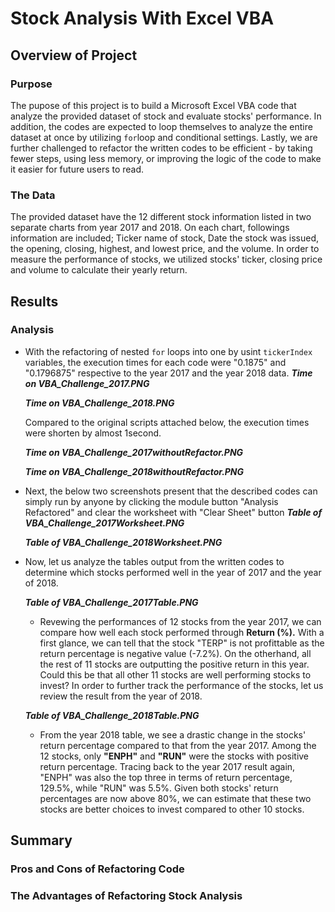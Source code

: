 # Stock Analysis With Excel VBA

## Overview of Project
### Purpose
The pupose of this project is to build a Microsoft Excel VBA code that analyze the provided dataset of stock and evaluate stocks' performance. In addition, the codes are expected to loop themselves to analyze the entire dataset at once by utilizing `for`loop and conditional settings. Lastly, we are further challenged to refactor the written codes to be efficient - by taking fewer steps, using less memory, or improving the logic of the code to make it easier for future users to read.

### The Data
The provided dataset have the 12 different stock information listed in two separate charts from year 2017 and 2018. On each chart, followings information are included; Ticker name of stock, Date the stock was issued, the opening, closing, highest, and lowest price, and the volume. In order to measure the performance of stocks, we utilized stocks' ticker, closing price and volume to calculate their yearly return.


## Results
### Analysis




+ With the refactoring of nested `for` loops into one by usint `tickerIndex` variables, the execution times for each code were "0.1875" and "0.1796875" respective to the year 2017 and the year 2018 data.
   ***Time on VBA_Challenge_2017.PNG***



   ***Time on VBA_Challenge_2018.PNG***

   Compared to the original scripts attached below, the execution times were shorten by almost 1second.


   ***Time on VBA_Challenge_2017withoutRefactor.PNG***


 
   ***Time on VBA_Challenge_2018withoutRefactor.PNG***



+ Next, the below two screenshots present that the described codes can simply run by anyone by clicking the module button "Analysis Refactored" and clear the worksheet with "Clear Sheet" button
   ***Table of VBA_Challenge_2017Worksheet.PNG***

   ***Table of VBA_Challenge_2018Worksheet.PNG***


+ Now, let us analyze the tables output from the written codes to determine which stocks performed well in the year of 2017 and the year of 2018.

   ***Table of VBA_Challenge_2017Table.PNG***
   + Revewing the performances of 12 stocks from the year 2017, we can compare how well each stock performed through  **Return (%).** 
     With a first glance, we can tell that the stock "TERP" is not profittable as the return percentage is negative value (-7.2%). On the otherhand, all the rest of 11 stocks are outputting the positive return in this year. Could this be that all other 11 stocks are well performing stocks to invest? 
In order to further track the performance of the stocks, let us review the result from the year of 2018.

   ***Table of VBA_Challenge_2018Table.PNG***
   + From the year 2018 table, we see a drastic change in the stocks' return percentage compared to that from the year 2017. Among the 12 stocks, only **"ENPH"** and **"RUN"** were the stocks with positive return percentage. 
     Tracing back to the year 2017 result again, "ENPH" was also the top three in terms of return percentage, 129.5%, while "RUN" was 5.5%. Given both stocks' return percentages are now above 80%, we can estimate that these two stocks are better choices to invest compared to other 10 stocks.





## Summary
### Pros and Cons of Refactoring Code


### The Advantages of Refactoring Stock Analysis
